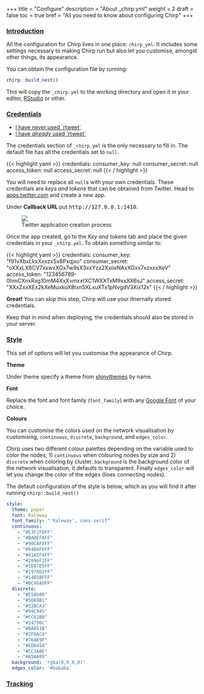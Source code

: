 +++
title = "Configure"
description = "About _chirp.yml"
weight = 2
draft = false
toc = true
bref = "All you need to know about configuring Chirp"
+++

<h3 class="section-head" id="intro"><a href="#intro">Introduction</a></h3>

All the configuration for Chirp lives in one place: `chirp_yml`. It includes some settings necessary to making Chirp run but also let you customise, amongst other things, its appearance.

You can obtain the configuration file by running:

```r
chirp::build_nest()
```

This will copy the `_chirp.yml` to the working directory and open it in your editor, <a href="https://www.rstudio.com/products/rstudio/" target="_blank">RStudio</a> or other.

<h3 class="section-head" id="credentials"><a href="#credentials">Credentials</a></h3>

<nav class="tabs" data-component="tabs">
    <ul>
        <li class="active">
          <a href="#tab1">I have <i>never</i> used `rtweet`</a>
        </li>
        <li><a href="#tab2">I have <i>already</i> used `rtweet`</a></li>
    </ul>
</nav>


<div id="tab1">
The credentials section of <code>_chirp.yml</code> is the only necessary to fill in. The default file has all the credentials set to <code>null</code>.

{{< highlight yaml >}}
credentials:
  consumer_key: null
  consumer_secret: null
  access_token: null
  access_secret: null
{{< / highlight >}}

You will need to replace all <code>null</code>s with your own credentials. These credentials are <i>keys and tokens</i> that can be obtained from Twitter. Head to <a href="https://apps.twitter.com" target="_blank">apps.twitter.com</a> and create a new app.

<div class="message warning">
    <p class="inverted">Under <strong>Callback URL</strong> put <samp>http://127.0.0.1:1410</samp>.</p>
</div>

<figure>
  <img src="/twitter-app.png"/>
  <figcaption>Twitter application creation process</figcaption>
</figure>

Once the app created, go to the <i>Key and tokens</i> tab and place the given credentials in your <code>_chirp.yml</code>. To obtain something similar to:

{{< highlight yaml >}}
credentials:
  consumer_key: "f91vXbxLkxXxxzxSx8Pxqjxo"
  consumer_secret: "oXXxLX8CV7xxwxXGx7w9sX3xxYzx2XxiixNAxXGxx7xzxxxXeV"
  access_token: "123456789-0hmCXnxRxg10mM4XxXvmxxtXC1WXXTxM9xxXX6sJ"
  access_secret: "XXxZxxXEx2kXeMuxkoX8txn5XLxuXTx1pNvgdV3Xix12x"
{{< / highlight >}}

</div>
<div id="tab2">
  <strong>Great!</strong>
  You can skip this step, Chirp will use your itnernally stored credentials.
  <div class="message warning">
      <p>Keep that in mind when deploying, the credentials should also be stored in your server.</p>
  </div>
</div>

<h3 class="section-head" id="style"><a href="#style">Style</a></h3>

This set of options will let you customise the appearance of Chirp.

<strong>Theme</strong>

Under theme specify a theme from <a href="https://rstudio.github.io/shinythemes" target="_blank">shinythemes</a> by name.

<strong>Font</strong>

Replace the font and font family (`font_family`) with any <a href="https://fonts.google.com/" target="_blank">Google Font</a> of your choice.

<strong>Colours</strong>

You can customise the colors used on the network visualisation by customising, `continuous`, `discrete`, `background`, and `edges_color`.

Chirp uses two different colour palettes depending on the variable used to color the nodes, 1) `continuous` when colouring nodes by size and 2) `discrete` when coloring by cluster. `background` is the background color of the network visualisation, it defaults to transparent. Finally `edges_color` will let you change the color of the edges (lines connecting nodes).

The default configuration of the style is below, which as you will find it after running `chirp::build_nest()`

```yaml
style:
  theme: paper                  
  font: Raleway                       
  font_family: "'Raleway', sans-serif"
  continuous:                     
    - "#E3F2FDFF"
    - "#BADEFAFF"
    - "#90CAF8FF"
    - "#64B4F6FF"
    - "#41A5F4FF"
    - "#2096F2FF"
    - "#1E87E5FF"
    - "#1976D2FF"
    - "#1465BFFF" 
    - "#0C46A0FF"
  discrete:                            
    - "#E58606" 
    - "#5D69B1" 
    - "#52BCA3"
    - "#99C945"
    - "#CC61B0"
    - "#24796C" 
    - "#DAA51B"
    - "#2F8AC4"
    - "#764E9F"
    - "#ED645A"
    - "#CC3A8E"
    - "#A5AA99"
  background: 'rgba(0,0,0,0)'   
  edges_color: '#bababa'        
```

<h3 class="section-head" id="ga"><a href="#ga">Tracking</a></h3>

